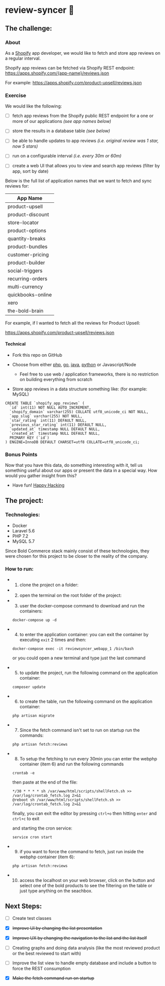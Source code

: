 # review-syncer 💾

## The challenge:

### About
As a [Shopify](https://www.shopify.com/) app developer, we would like to fetch and store app reviews on a regular interval.

Shopify app reviews can be fetched via Shopify REST endpoint: https://apps.shopify.com/{app-name}/reviews.json

For example:
https://apps.shopify.com/product-upsell/reviews.json

### Exercise

We would like the following:
- [ ] fetch app reviews from the Shopify public REST endpoint for a one or more of our applications *(see app names below)*
- [ ] store the results in a database table *(see below)*
- [ ] be able to handle updates to app reviews *(i.e. original review was 1 star, now 5 stars)*
- [ ] run on a configurable interval *(i.e. every 30m or 60m)*
- [ ] create a web UI that allows you to view and search app reviews (filter by app, sort by date)


Below is the full list of application names that we want to fetch and sync reviews for:

|App Name |
|---|
| product-upsell |
| product-discount |
| store-locator |
| product-options |
| quantity-breaks |
| product-bundles |
| customer-pricing |
| product-builder |
| social-triggers |
| recurring-orders |
| multi-currency |
| quickbooks-online |
| xero |
| the-bold-brain |

For example, if I wanted to fetch all the reviews for Product Upsell:

https://apps.shopify.com/product-upsell/reviews.json

#### Technical
- Fork this repo on GitHub
- Choose from either [php](http://www.php.net/), [go](https://golang.org), [java](https://java.com), [python](https://www.python.org/) or Javascript/Node
  - Feel free to use web / application frameworks, there is no restriction on building everything from scratch

- Store app reviews in a data structure something like: (for example: MySQL)
```
CREATE TABLE `shopify_app_reviews` (
  `id` int(11) NOT NULL AUTO_INCREMENT,
  `shopify_domain` varchar(255) COLLATE utf8_unicode_ci NOT NULL,
  `app_slug` varchar(255) NOT NULL,
  `star_rating` int(11) DEFAULT NULL,
  `previous_star_rating` int(11) DEFAULT NULL,
  `updated_at` timestamp NULL DEFAULT NULL,
  `created_at` timestamp NULL DEFAULT NULL,
  PRIMARY KEY (`id`)
) ENGINE=InnoDB DEFAULT CHARSET=utf8 COLLATE=utf8_unicode_ci;
```
### Bonus Points
Now that you have this data, do something interesting with it, tell us something useful about our apps or present the data in a special way. How would you gather insight from this?

- Have fun! [Happy Hacking](https://giphy.com/gifs/charlie-hunnam-gif-hunt-102h4wsmCG2s12)



## The project:

### Technologies:

* Docker
* Laravel 5.6
* PHP 7.2
* MySQL 5.7

Since Bold Commerce stack mainly consist of these technologies, they were chosen for this project to be closer to the reality of the company.


### How to run:


* 1) clone the project on a folder:
* 2) open the terminal on the root folder of the project:
* 3) user the docker-compose command to download and run the containers:

  ```
  docker-compose up -d
  ```

* 4) to enter the application container:
  you can exit the container by executing ``` exit ``` 2 times and then:
  ```
  docker-compose exec -it reviewsyncer_webapp_1 /bin/bash
  ```
  or you could open a new terminal and type just the last command

* 5) to update the project, run the following command on the application container:

  ```
  composer update
  ```

* 6) to create the table, run the following command on the application container:
    ```
  php artisan migrate
  ```

* 7) Since the fetch command isn't set to run on startup run the commands:
  ```
  php artisan fetch:reviews
  ```

* 8) To setup the fetching to run every 30min you can enter the webphp container (item 6) and run the following commands
  ```
  crontab -e
  ```
  then paste at the end of the file:
  ```
  */30 * * * * sh /var/www/html/scripts/shellFetch.sh >> /var/log/crontab_fetch.log 2>&1
  @reboot sh /var/www/html/scripts/shellFetch.sh >> /var/log/crontab_fetch.log 2>&1
  ```
  finally, you can exit the editor by pressing ``` ctrl+o ``` then hitting ```enter``` and ```ctrl+c``` to exit

  and starting the cron service:

  ```
  service cron start
  ```

* 9) if you want to force the command to fetch, just run inside the webphp container (item 6):
  ```
  php artisan fetch:reviews
  ```

* 10) access the localhost on your web browser, click on the button and select one of the bold products to see the filtering on the table or just type anything on the seachbox.


## Next Steps:

- [ ] Create test classes
- [x] ~~Improve UI by changing the list presentation~~
- [x] ~~Improve UX by changing the navigation to the list and the list itself~~
- [ ] Creating graphs and doing data analysis (like the most reviewed product or the best reviewed to start with)
- [ ] Improve the list view to handle empty database and include a button to force the REST consumption
- [x] ~~Make the fetch command run on startup~~

